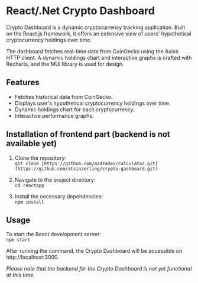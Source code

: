 # React/.Net Crypto Dashboard

Crypto Dashboard is a dynamic cryptocurrency tracking application. Built on the React.js framework, it offers an extensive view of users' hypothetical cryptocurrency holdings over time.

The dashboard fetches real-time data from CoinGecko using the Axios HTTP client. A dynamic holdings chart and interactive graphs is crafted with Recharts, and the MUI library is used for design.

## Features
- Fetches historical data from CoinGecko.
- Displays user's hypothetical cryptocurrency holdings over time.
- Dynamic holdings chart for each cryptocurrency.
- Interactive performance graphs.

## Installation of frontend part (backend is not available yet)

1. Clone the repository:<br />
  `git clone [https://github.com/madzadev/calculator.git](https://github.com/atsinzerling/crypto-gashboard.git)` 

3. Navigate to the project directory:<br />
  `cd reactapp`

4. Install the necessary dependencies:<br />
  `npm install`

## Usage
To start the React development server: <br />
  `npm start`

After running the command, the Crypto Dashboard will be accessible on http://localhost:3000.

*Please note that the backend for the Crypto Dashboard is not yet functional at this time.*
